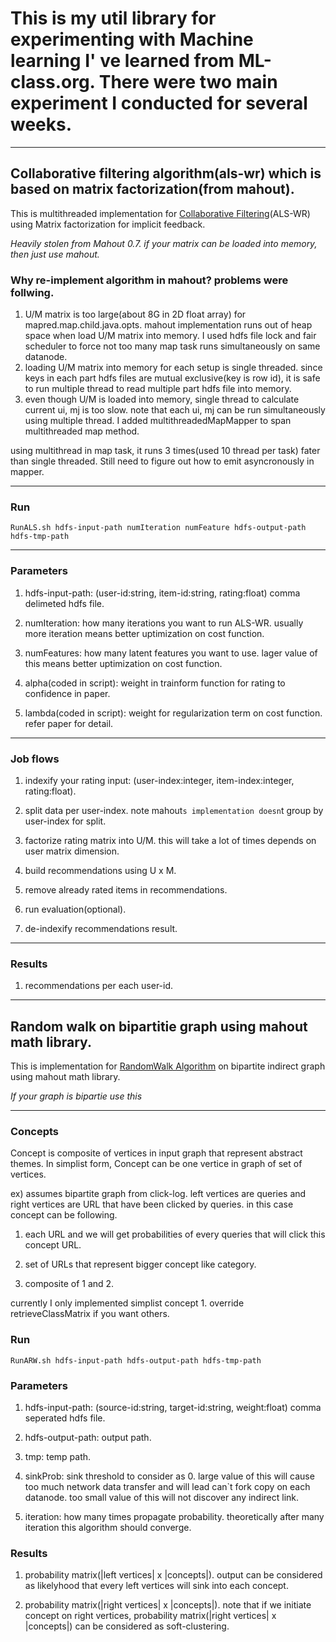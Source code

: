 # This is my util library for experimenting with Machine learning I' ve learned from ML-class.org. There were two main experiment I conducted for several weeks. 


* * *
## Collaborative filtering algorithm(als-wr) which is based on matrix factorization(from mahout).
This is multithreaded implementation for [Collaborative Filtering](http://research.yahoo.com/pub/2433)(ALS-WR) using Matrix factorization for implicit feedback. 

*Heavily stolen from Mahout 0.7. if your matrix can be loaded into memory, then just use mahout.*

### Why re-implement algorithm in mahout? problems were follwing.
1. U/M matrix is too large(about 8G in 2D float array) for mapred.map.child.java.opts. mahout implementation runs out of heap space when load U/M matrix into memory. I used hdfs file lock and fair scheduler to force not too many map task runs simultaneously on same datanode.
2. loading U/M matrix into memory for each setup is single threaded. since keys in each part hdfs files are mutual exclusive(key is row id), it is safe to run multiple thread to read multiple part hdfs file into memory.
3. even though U/M is loaded into memory, single thread to calculate current ui, mj is too slow. note that each ui, mj can be run simultaneously using multiple thread. I added multithreadedMapMapper to span multithreaded map method.

using multithread in map task, it runs 3 times(used 10 thread per task) fater than single threaded. 
Still need to figure out how to emit asyncronously in mapper.

* * *
### Run
	RunALS.sh hdfs-input-path numIteration numFeature hdfs-output-path hdfs-tmp-path 

* * *
### Parameters
1. hdfs-input-path: (user-id:string, item-id:string, rating:float) comma delimeted hdfs file.

2. numIteration: how many iterations you want to run ALS-WR. usually more iteration means better uptimization on cost function.

3. numFeatures: how many latent features you want to use. lager value of this means better uptimization on cost function.

4. alpha(coded in script): weight in trainform function for rating to confidence in paper.

5. lambda(coded in script): weight for regularization term on cost function. refer paper for detail.

* * *
### Job flows
1. indexify your rating input: (user-index:integer, item-index:integer, rating:float).

2. split data per user-index. note mahout`s implementation doesn`t group by user-index for split.

3. factorize rating matrix into U/M. this will take a lot of times depends on user matrix dimension.

4. build recommendations using U x M.

5. remove already rated items in recommendations.

6. run evaluation(optional).

7. de-indexify recommendations result.

* * *
### Results
1. recommendations per each user-id.

* * * 
## Random walk on bipartitie graph using mahout math library.
This is implementation for [RandomWalk Algorithm](http://www2008.org/papers/pdf/p61-fuxmanA.pdf) on bipartite indirect graph using mahout math library.

*If your graph is bipartie use this*

* * *
### Concepts
Concept is composite of vertices in input graph that represent abstract themes.
In simplist form, Concept can be one vertice in graph of set of vertices. 

ex) assumes bipartite graph from click-log. left vertices are queries and right vertices are URL that have been clicked by queries.
in this case concept can be following. 

1. each URL and we will get probabilities of every queries that will click this concept URL.

2. set of URLs that represent bigger concept like category. 

3. composite of 1 and 2.

currently I only implemented simplist concept 1. override retrieveClassMatrix if you want others.

### Run
	RunARW.sh hdfs-input-path hdfs-output-path hdfs-tmp-path

### Parameters
1. hdfs-input-path: (source-id:string, target-id:string, weight:float) comma seperated hdfs file.

2. hdfs-output-path: output path.

3. tmp: temp path.

4. sinkProb: sink threshold to consider as 0. large value of this will cause too much network data transfer and will lead can`t fork copy on each datanode. too small value of this will not discover any indirect link.

5. iteration: how many times propagate probability. theoretically after many iteration this algorithm should converge.

### Results 
1. probability matrix(|left vertices| x |concepts|). output can be considered as likelyhood that every left vertices will sink into each concept.

2. probability matrix(|right vertices| x |concepts|). note that if we initiate concept on right vertices, probability matrix(|right vertices| x |concepts|) can be considered as soft-clustering.

